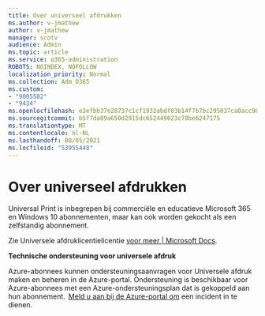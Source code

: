 ```yaml
---
title: Over universeel afdrukken
ms.author: v-jmathew
author: v-jmathew
manager: scotv
audience: Admin
ms.topic: article
ms.service: o365-administration
ROBOTS: NOINDEX, NOFOLLOW
localization_priority: Normal
ms.collection: Adm_O365
ms.custom:
- "9005502"
- "9434"
ms.openlocfilehash: e3efbb37e28737c1cf1932abdf03b14f7b7bc295037ca0acc9602d8864b4a8ae
ms.sourcegitcommit: b5f7da89a650d2915dc652449623c78be6247175
ms.translationtype: MT
ms.contentlocale: nl-NL
ms.lasthandoff: 08/05/2021
ms.locfileid: "53955448"
---
```

# <a name="about-universal-print"></a>Over universeel afdrukken

Universal Print is inbegrepen bij commerciële en educatieve Microsoft 365 en Windows 10 abonnementen, maar kan ook worden gekocht als een zelfstandig abonnement.

Zie Universele afdruklicentielicentie [voor meer | Microsoft Docs](https://docs.microsoft.com/universal-print/fundamentals/universal-print-license).

**Technische ondersteuning voor universele afdruk**

Azure-abonnees kunnen ondersteuningsaanvragen voor Universele afdruk maken en beheren in de Azure-portal. Ondersteuning is beschikbaar voor Azure-abonnees met een Azure-ondersteuningsplan dat is gekoppeld aan hun abonnement.  [Meld u aan bij de Azure-portal om](https://ms.portal.azure.com/#blade/Microsoft_Azure_Support/HelpAndSupportBlade/newsupportrequest) een incident in te dienen.
